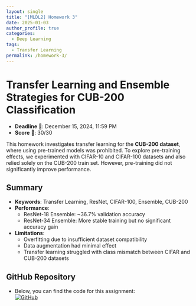 ```yaml
---
layout: single
title: "[MLDL2] Homework 3"
date: 2025-01-03
author_profile: true
categories:
  - Deep Learning
tags:
  - Transfer Learning
permalink: /homework-3/
---
```


# Transfer Learning and Ensemble Strategies for CUB-200 Classification

- **Deadline** 📅: December 15, 2024, 11:59 PM  
- **Score** 🌟: 30/30  

This homework investigates transfer learning for the **CUB-200 dataset**, where using pre-trained models was prohibited. To explore pre-training effects, we experimented with CIFAR-10 and CIFAR-100 datasets and also relied solely on the CUB-200 train set. However, pre-training did not significantly improve performance.

## Summary
- **Keywords**: Transfer Learning, ResNet, CIFAR-100, Ensemble, CUB-200
- **Performance**: 
  - ResNet-18 Ensemble: ~36.7% validation accuracy
  - ResNet-34 Ensemble: More stable training but no significant accuracy gain
- **Limitations**:
  - Overfitting due to insufficient dataset compatibility
  - Data augmentation had minimal effect
  - Transfer learning struggled with class mismatch between CIFAR and CUB-200 datasets

## GitHub Repository
- Below, you can find the code for this assignment:  
  [![GitHub](https://img.shields.io/badge/GitHub-Repository-black?logo=github)](https://github.com/stateun/MLDL2/tree/main/Transfer_leraning)